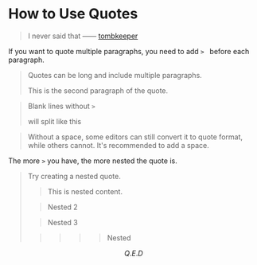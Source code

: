 # How to Use Quotes

> I never said that —— [tombkeeper](https://weibo.com/tombkeeper)

If you want to quote multiple paragraphs, you need to add `> ` before each paragraph.

> Quotes can be long and include multiple paragraphs.
>
> This is the second paragraph of the quote.

> Blank lines without `> `
>
> will split like this

> Without a space, some editors can still convert it to quote format, while others cannot. It's recommended to add a space.

The more `>` you have, the more nested the quote is.

> Try creating a nested quote.
>
> > This is nested content.
>
> > Nested 2
>
> > Nested 3
>
> > > > > Nested

$$ Q.E.D $$
